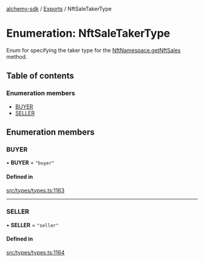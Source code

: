 [alchemy-sdk](../README.md) / [Exports](../modules.md) / NftSaleTakerType

# Enumeration: NftSaleTakerType

Enum for specifying the taker type for the [NftNamespace.getNftSales](../classes/NftNamespace.md#getnftsales)
method.

## Table of contents

### Enumeration members

- [BUYER](NftSaleTakerType.md#buyer)
- [SELLER](NftSaleTakerType.md#seller)

## Enumeration members

### BUYER

• **BUYER** = `"buyer"`

#### Defined in

[src/types/types.ts:1163](https://github.com/alchemyplatform/alchemy-sdk-js/blob/c023713/src/types/types.ts#L1163)

___

### SELLER

• **SELLER** = `"seller"`

#### Defined in

[src/types/types.ts:1164](https://github.com/alchemyplatform/alchemy-sdk-js/blob/c023713/src/types/types.ts#L1164)
